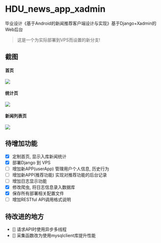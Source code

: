 # HDU_news_app_xadmin


毕业设计《基于Android的新闻推荐客户端设计与实现》基于Django+Xadmin的Web后台

> 这是一个为实际部署到VPS而设置的新分支!

## 截图

#### 首页
![](https://pic-1253509712.cos.ap-shanghai.myqcloud.com/20190513113613.png)
#### 统计页 
![](https://pic-1253509712.cos.ap-shanghai.myqcloud.com/20190513113858.png)

#### 新闻列表页
![](https://pic-1253509712.cos.ap-shanghai.myqcloud.com/20190513113646.png)

## 待增加功能
- [x] 定制首页, 显示入库新闻统计
- [x] 部署Django 到 VPS
- [ ] 增加新APP(userApp) 管理用户个人信息, 历史行为
- [ ] 增加新APP(推荐功能) 实现对推荐功能的后台记录
- [ ] 增加日志显示功能
- [x] 修改爬虫, 将日志信息录入数据库
- [x] 保存所有部署相关配置文件
- [ ] 增加RESTful API调用格式说明 

## 待改进的地方
- [] 请求API时使用异步多线程
- [] 采集函数改为使用mysqlclient库提升性能

 
